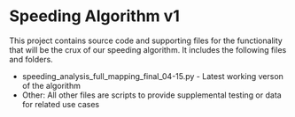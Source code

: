 # Speeding Algorithm v1

This project contains source code and supporting files for the functionality that will be the crux of our speeding algorithm. It includes the following files and folders.

- speeding_analysis_full_mapping_final_04-15.py - Latest working verson of the algorithm
- Other: All other files are scripts to provide supplemental testing or data for related use cases